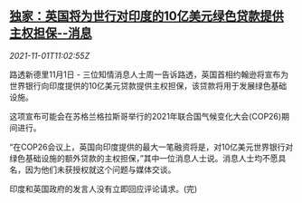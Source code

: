 <!--1635766263000-->
[独家：英国将为世行对印度的10亿美元绿色贷款提供主权担保--消息](https://cn.reuters.com/article/exclusive-britain-india-loan-guarantee-1-idCNKBS2HM22J)
------

<div><i>2021-11-01T11:02:55Z</i></div><p>路透新德里11月1日 - 三位知情消息人士周一告诉路透，英国首相约翰逊将宣布为世界银行向印度提供的10亿美元贷款提供主权担保，该贷款将用于发展绿色基础设施。</p><p>这项宣布可能会在苏格兰格拉斯哥举行的2021年联合国气候变化大会(COP26)期间进行。</p><p>“在COP26会议上，英国向印度提供的最大一笔融资将是，对10亿美元世界银行对绿色基础设施的额外贷款的主权担保，”其中一位消息人士说。消息人士均不愿具名，因为他们未获授权就这个问题与媒体交谈。</p><p>印度和英国政府的发言人没有立即回应评论请求。(完)</p>
